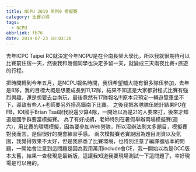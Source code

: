 ```yaml
---
title: NCPU 2019 系列0 模擬賽
category: 比賽心得
tags:
  - NCPU
abbrlink: fb76
date: 2019-07-23 10:03:20
---
```

去年ICPC Taipei RC就決定今年NCPU是在台南長榮大學比，所以我就很期待可以比賽前住宿一天，然後我和幾個同學也決定多留一天，就變成三天兩夜比賽+旅遊的行程。
<!-- more -->
把時間轉到今年五月，是NCPU報名時間，我很希望輔大能有很多隊伍參加，去年是8隊，我的目標大概是想要成長到11,12隊，結果不知道是大家都對程式比賽有強烈興趣，還是想要去台南玩，最後竟然有17隊報名!!!原本只預定一輛遊覽車坐不下，導致有些人+老師要另外搭高鐵南下比賽。
之後我把各隊隊伍統計結果PO在FB，IOI國手Brian Tsai跟我說還少算4隊，一開始以為是2!的人要來打，後來才知道是國手群要當模擬賽。
為了有好成績，老師特別在暑假舉辦兩場模擬賽(週六)，用比賽的環境模擬，因為要參加Web營隊，所以沒辦法刷太多題目，模擬賽對我而言，是個很好的機會練習手感。
兩次模擬賽老實說因為題目測資以及氛圍，我覺得效果不太好，但是我熟悉了比賽環境，也特別注意了編譯器版本的問題，一開始會注意到這問題是因為我用萬用include會CE，我一開始以為是GCC版本太舊，結果一查發現是最新版，這讓我知道我要現場測試一下這問題了，幸好現場是可以用的。
